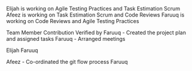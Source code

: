 Elijah is working on Agile Testing Practices and Task Estimation Scrum
Afeez is working on Task Estimation Scrum and Code Reviews
Faruuq is working on Code Reviews and Agile Testing Practices

Team Member         Contribution                                    Verified by
Faruuq              - Created the project plan and assigned tasks   Faruuq
                    - Arranged meetings
                    
Elijah                                                              Faruuq


Afeez               - Co-ordinated the git flow process             Faruuq